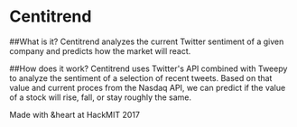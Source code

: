 # Centitrend

##What is it?
Centitrend analyzes the current Twitter sentiment of a given company and predicts how the market will react.

##How does it work?
Centitrend uses Twitter's API combined with Tweepy to analyze the sentiment of a selection of recent tweets.
Based on that value and current proces from the Nasdaq API, we can predict if the value of a stock will rise, fall, or stay roughly the same.

Made with &heart at HackMIT 2017